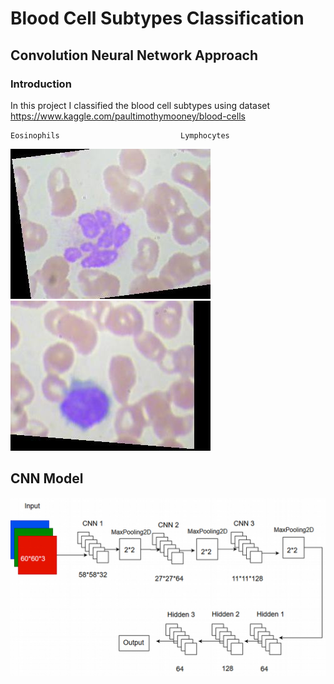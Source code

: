 # Blood Cell Subtypes Classification

## Convolution Neural Network Approach

### Introduction

In this project I classified the blood cell subtypes using dataset https://www.kaggle.com/paultimothymooney/blood-cells

    Eosinophils                           Lymphocytes

![](img/eosinophil.jpeg)          ![](img/lymphocyte.jpeg)

## CNN Model 

![](img/model.jpg)
